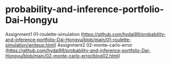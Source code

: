 # probability-and-inference-portfolio-Dai-Hongyu

Assignment1 01-roulette-simulation (https://github.com/hydai99/probability-and-inference-portfolio-Dai-Hongyu/blob/main/01-roulette-simulation/writeup.html)
Assignment2 02-monte-carlo-error (https://github.com/hydai99/probability-and-inference-portfolio-Dai-Hongyu/blob/main/02-monte-carlo-error/blog02.html)
